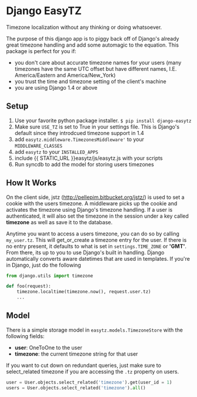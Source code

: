 Django EasyTZ
====================

Timezone localization without any thinking or doing whatsoever.

The purpose of this django app is to piggy back off of Django's already great timezone handling and add some automagic to the equation. This package is perfect for you if:

 - you don't care about accurate timezone names for your users (many timezones have the same UTC offset but have different names, I.E. America/Eastern and America/New_York)
 - you trust the time and timezone setting of the client's machine
 - you are using Django 1.4 or above

Setup
---------------------

 1. Use your favorite python package installer. `$ pip install django-easytz`
 2. Make sure `USE_TZ` is set to True in your settings file. This is Django's default since they introdcued timezone support in 1.4
 3. add `easytz.middleware.TimezonesMiddleware'` to your `MIDDLEWARE_CLASSES`
 4. add `easytz` to your `INSTALLED_APPS`
 5. include {{ STATIC_URL }}easytz/js/easytz.js with your scripts 
 6. Run syncdb to add the model for storing users timezones

How It Works
----------------------

On the client side, jstz (http://pellepim.bitbucket.org/jstz/) is used to set a cookie with the users timezone. A middleware picks up the cookie and activates the timezone using Django's timezone handling. If a user is authenticated, it will also set the timezone in the session under a key called **timezone** as well as save it to the database.

Anytime you want to access a users timezone, you can do so by calling `my_user.tz`. This will get_or_create a timezone entry for the user. If there is no entry present, it defaults to what is set in `settings.TIME_ZONE` or **'GMT'**. From there, its up to you to use Django's built in handling. Django automatically converts aware datetimes that are used in templates. If you're in Django, just do the following

```Python
from django.utils import timezone

def foo(request):
	timezone.localtime(timezone.now(), request.user.tz)
	...
```

Model
----------------------
There is a simple storage model in `easytz.models.TimezoneStore` with the following fields:

 - **user**: OneToOne to the user
 - **timezone**: the current timezone string for that user

If you want to cut down on redundant queries, just make sure to select_related timezone if you are accessing the `.tz` property on users.

```Python
user = User.objects.select_related('timezone').get(user_id = 1)
users = User.objects.select_related('timezone').all()
```
